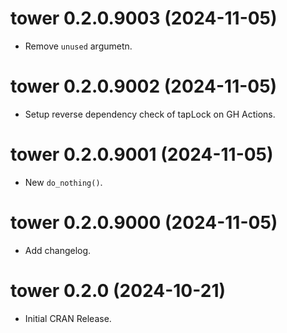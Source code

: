 <!-- NEWS.md is maintained by https://cynkra.github.io/fledge, do not edit -->

# tower 0.2.0.9003 (2024-11-05)

* Remove `unused` argumetn. 

# tower 0.2.0.9002 (2024-11-05)

* Setup reverse dependency check of tapLock on GH Actions.

# tower 0.2.0.9001 (2024-11-05)

* New `do_nothing()`.

# tower 0.2.0.9000 (2024-11-05)

* Add changelog.

# tower 0.2.0 (2024-10-21)

* Initial CRAN Release.

